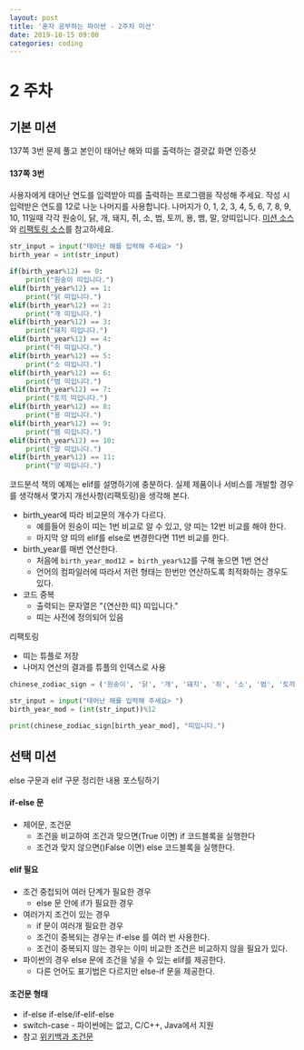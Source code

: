 ```yaml
---
layout: post
title: '혼자 공부하는 파이썬 - 2주차 미션'
date: 2019-10-15 09:00
categories: coding
---
```


# 2 주차
## 기본 미션
137쪽 3번 문제 풀고 본인이 태어난 해와 띠를 출력하는 결괏값 화면 인증샷

#### 137쪽 3번
사용자에게 태어난 연도를 입력받아 띠를 출력하는 프로그램을 작성해 주세요. 작성 시 입력받은 연도를 12로 나눈 나머지를 사용합니다. 나머지가 0, 1, 2, 3, 4, 5, 6, 7, 8, 9, 10, 11일때 각각 원숭이, 닭, 개, 돼지, 쥐, 소, 범, 토끼, 용, 뱀, 말, 양띠입니다.
[미션 소스](https://github.com/godsman-yang/hongong-python/blob/master/03-2-3.py)와 [리팩토링 소스](https://github.com/godsman-yang/hongong-python/blob/master/03-2-3-rf.py)를 참고하세요.

```python
str_input = input("태어난 해를 입력해 주세요> ")
birth_year = int(str_input)

if(birth_year%12) == 0:
    print("원숭이 띠입니다.")
elif(birth_year%12) == 1:
    print("닭 띠입니다.")
elif(birth_year%12) == 2:
    print("개 띠입니다.")
elif(birth_year%12) == 3:
    print("돼지 띠입니다.")
elif(birth_year%12) == 4:
    print("쥐 띠입니다.")
elif(birth_year%12) == 5:
    print("소 띠입니다.")
elif(birth_year%12) == 6:
    print("범 띠입니다.")
elif(birth_year%12) == 7:
    print("토끼 띠입니다.")
elif(birth_year%12) == 8:
    print("용 띠입니다.")
elif(birth_year%12) == 9:
    print("뱀 띠입니다.")
elif(birth_year%12) == 10:
    print("말 띠입니다.")
elif(birth_year%12) == 11:
    print("양 띠입니다.")
```

코드분석
책의 예제는 elif를 설명하기에 충분하다.
실제 제품이나 서비스를 개발할 경우를 생각해서 몇가지 개선사항(리팩토링)을 생각해 본다.
* birth_year에 따라 비교문의 개수가 다르다.
  - 예를들어 원숭이 띠는 1번 비교로 알 수 있고, 양 띠는 12번 비교를 해야 한다.
  - 마지막 양 띠의 elif를 else로 변경한다면 11번 비교를 한다.
* birth_year를 매번 연산한다.
  - 처음에 ```birth_year_mod12 = birth_year%12```를 구해 놓으면 1번 연산
  - 언어의 컴파일러에 따라서 저런 형태는 한번만 연산하도록 최적화하는 경우도 있다.
* 코드 중복
  - 출력되는 문자열은 "{연산한 띠} 띠입니다."
  - 띠는 사전에 정의되어 있음

리팩토링
* 띠는 튜플로 저장
* 나머지 연산의 결과를 튜플의 인덱스로 사용
```python
chinese_zodiac_sign = ('원숭이', '닭', '개', '돼지', '쥐', '소', '범', '토끼', '용', '뱀', '말', '양')

str_input = input("태어난 해를 입력해 주세요> ")
birth_year_mod = (int(str_input))%12

print(chinese_zodiac_sign[birth_year_mod], "띠입니다.")
```

## 선택 미션
else 구문과 elif 구문 정리한 내용 포스팅하기

#### if-else 문
* 제어문, 조건문
  - 조건을 비교하여 조건과 맞으면(True 이면) if 코드블록을 실행한다
  - 조건과 맞지 않으면()False 이면) else 코드블록을 실행한다.

#### elif 필요
* 조건 중첩되어 여러 단계가 필요한 경우
  - else 문 안에 if가 필요한 경우
* 여러가지 조건이 있는 경우
  - if 문이 여러개 필요한 경우
  - 조건이 중복되는 경우는 if-else 를 여러 번 사용한다.
  - 조건이 중복되지 않는 경우는 이미 비교한 조건은 비교하지 않을 필요가 있다.
* 파이썬의 경우 else 문에 조건을 넣을 수 있는 elif를 제공한다.
  - 다른 언어도 표기법은 다르지만 else-if 문을 제공한다.

#### 조건문 형태
* if-else if-else/if-elif-else
* switch-case - 파이썬에는 없고, C/C++, Java에서 지원
* 참고 [위키백과 조건문](https://ko.wikipedia.org/wiki/%EC%A1%B0%EA%B1%B4%EB%AC%B8)